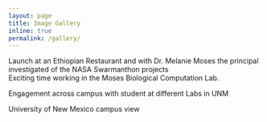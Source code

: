 ```yaml
---
layout: page
title: Image Gallery
inline: true
permalink: /gallery/
---
```


<!--
the class ["col-sm-4" "col-sm-8"] will result in 1/2  ...
rename the caption and image titles in the page
 -->

<div class="row">
    <div class="col-sm mt-3 mt-md-0">
        <img class="img-fluid rounded z-depth-1" src="{{ '/assets/img/image3.jpg' | relative_url }}" alt="" title="lunch at Ethiopian Researent at Ann Arbor, Michigan"/>
    </div>
</div>
<div class="caption">
    Launch at an Ethiopian Restaurant and with Dr. Melanie Moses the principal investigated of the NASA Swarmanthon projects
</div>
<div class="row">
    <div class="col-sm mt-3 mt-md-0">
        <img class="img-fluid rounded z-depth-1" src="{{ '/assets/img/image6.jpg' | relative_url }}" alt="" title="Explaining similar triangle concept"/>
    </div>
    <div class="col-sm mt-3 mt-md-0">
        <img class="img-fluid rounded z-depth-1" src="{{ '/assets/img/image7.jpg' | relative_url }}" alt="" title="My desk at Biological Computation Lab UNM"/>
    </div>
</div>
<div class="caption">
    Exciting time working in the Moses Biological Computation Lab.
</div>

Engagement across campus with student at different Labs in UNM

<div class="row justify-content-sm-center">
  <div class="col-sm mt-3 mt-md-0">
        <img class="img-fluid rounded z-depth-1" src="{{ '/assets/img/image8.jpg' | relative_url }}" alt="" title="at the tip of a mountain"/>
  </div>

  <div class="col-sm mt-3 mt-md-0">
      <img class="img-fluid rounded z-depth-1" src="{{ '/assets/img/image1.jpg' | relative_url }}" alt="" title="Mountain claiming with Manu"/>
  </div>
</div>

<div class="row justify-content-sm-center">
    <div class="col-sm mt-3 mt-md-0">
        <img class="img-fluid rounded z-depth-1" src="{{ '/assets/img/image5.jpg' | relative_url }}" alt="" title="Dinnar with fellow lab meets"/>
    </div>
    <div class="col-sm mt-3 mt-md-0">
        <img class="img-fluid rounded z-depth-1" src="{{ '/assets/img/image2.jpg' | relative_url }}" alt="" title="visiting University of Michigan Campus"/>
    </div>
</div>

<div class="row justify-content-sm-center">
    <div class="col-sm mt-3 mt-md-0">
        <img class="img-fluid rounded z-depth-1" src="{{ '/assets/img/image4.jpg' | relative_url }}" alt="" title="example image"/>
    </div>
    <div class="col-sm mt-3 mt-md-0">
        <img class="img-fluid rounded z-depth-1" src="{{ '/assets/img/image9.jpg' | relative_url }}" alt="" title="example image"/>
    </div>
</div>

<div class="caption">
    University of New Mexico campus view
</div>
